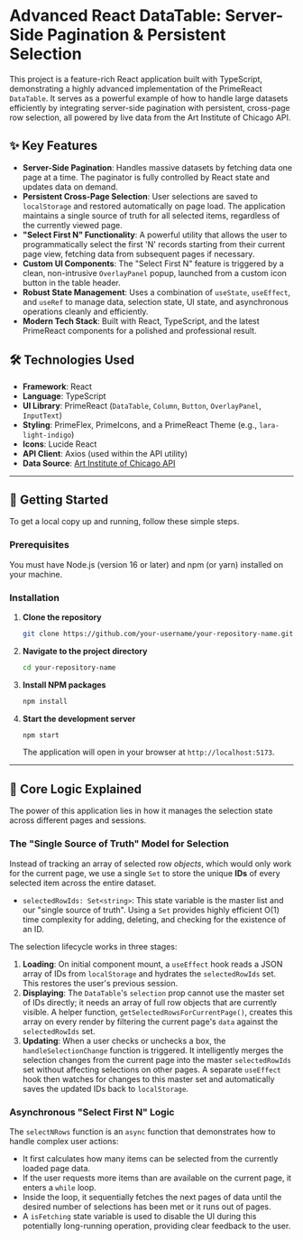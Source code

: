 # Advanced React DataTable: Server-Side Pagination & Persistent Selection

This project is a feature-rich React application built with TypeScript, demonstrating a highly advanced implementation of the PrimeReact `DataTable`. It serves as a powerful example of how to handle large datasets efficiently by integrating server-side pagination with persistent, cross-page row selection, all powered by live data from the Art Institute of Chicago API.

## ✨ Key Features

  * **Server-Side Pagination**: Handles massive datasets by fetching data one page at a time. The paginator is fully controlled by React state and updates data on demand.
  * **Persistent Cross-Page Selection**: User selections are saved to `localStorage` and restored automatically on page load. The application maintains a single source of truth for all selected items, regardless of the currently viewed page.
  * **"Select First N" Functionality**: A powerful utility that allows the user to programmatically select the first 'N' records starting from their current page view, fetching data from subsequent pages if necessary.
  * **Custom UI Components**: The "Select First N" feature is triggered by a clean, non-intrusive `OverlayPanel` popup, launched from a custom icon button in the table header.
  * **Robust State Management**: Uses a combination of `useState`, `useEffect`, and `useRef` to manage data, selection state, UI state, and asynchronous operations cleanly and efficiently.
  * **Modern Tech Stack**: Built with React, TypeScript, and the latest PrimeReact components for a polished and professional result.

## 🛠️ Technologies Used

  * **Framework**: React
  * **Language**: TypeScript
  * **UI Library**: PrimeReact (`DataTable`, `Column`, `Button`, `OverlayPanel`, `InputText`)
  * **Styling**: PrimeFlex, PrimeIcons, and a PrimeReact Theme (e.g., `lara-light-indigo`)
  * **Icons**: Lucide React
  * **API Client**: Axios (used within the API utility)
  * **Data Source**: [Art Institute of Chicago API](https://api.artic.edu/docs/)

-----

## 🚀 Getting Started

To get a local copy up and running, follow these simple steps.

### Prerequisites

You must have Node.js (version 16 or later) and npm (or yarn) installed on your machine.

### Installation

1.  **Clone the repository**
    ```sh
    git clone https://github.com/your-username/your-repository-name.git
    ```
2.  **Navigate to the project directory**
    ```sh
    cd your-repository-name
    ```
3.  **Install NPM packages**
    ```sh
    npm install
    ```
4.  **Start the development server**
    ```sh
    npm start
    ```
    The application will open in your browser at `http://localhost:5173`.

-----

## 🧠 Core Logic Explained

The power of this application lies in how it manages the selection state across different pages and sessions.

### The "Single Source of Truth" Model for Selection

Instead of tracking an array of selected row *objects*, which would only work for the current page, we use a single `Set` to store the unique **IDs** of every selected item across the entire dataset.

  * `selectedRowIds: Set<string>`: This state variable is the master list and our "single source of truth". Using a `Set` provides highly efficient O(1) time complexity for adding, deleting, and checking for the existence of an ID.

The selection lifecycle works in three stages:

1.  **Loading**: On initial component mount, a `useEffect` hook reads a JSON array of IDs from `localStorage` and hydrates the `selectedRowIds` set. This restores the user's previous session.
2.  **Displaying**: The `DataTable`'s `selection` prop cannot use the master set of IDs directly; it needs an array of full row objects that are currently visible. A helper function, `getSelectedRowsForCurrentPage()`, creates this array on every render by filtering the current page's `data` against the `selectedRowIds` set.
3.  **Updating**: When a user checks or unchecks a box, the `handleSelectionChange` function is triggered. It intelligently merges the selection changes from the current page into the master `selectedRowIds` set without affecting selections on other pages. A separate `useEffect` hook then watches for changes to this master set and automatically saves the updated IDs back to `localStorage`.

### Asynchronous "Select First N" Logic

The `selectNRows` function is an `async` function that demonstrates how to handle complex user actions:

  * It first calculates how many items can be selected from the currently loaded page data.
  * If the user requests more items than are available on the current page, it enters a `while` loop.
  * Inside the loop, it sequentially fetches the next pages of data until the desired number of selections has been met or it runs out of pages.
  * A `isFetching` state variable is used to disable the UI during this potentially long-running operation, providing clear feedback to the user.
